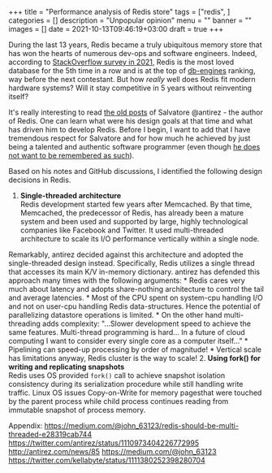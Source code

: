 +++
title = "Performance analysis of Redis store"
tags = ["redis", ]
categories = []
description = "Unpopular opinion"
menu = ""
banner = ""
images = []
date = 2021-10-13T09:46:19+03:00
draft = true
+++

During the last 13 years, Redis became a truly ubiquitous memory store that has won the hearts
of numerous dev-ops and software engineers. Indeed, according to [StackOverflow survey in
2021](https://insights.stackoverflow.com/survey/2021#databases), Redis is the most loved database for the 5th time in a row and is at the top of
[db-engines](https://db-engines.com/en/ranking/key-value+store) ranking, way before the next contestant.
But how *really* well does Redis fit modern hardware systems? Will it stay competitive in 5 years without reinventing itself?

<!--more-->

It's really interesting to read [the old posts](http://oldblog.antirez.com/) of Salvatore @antirez
\- the author of Redis. One can learn what were his design goals at that time and what has driven
him to develop Redis. Before I begin, I want to add that I have tremendous respect for Salvatore and
for how much he achieved by just being a talented and authentic software programmer
(even though [he does not want to be remembered as such](http://antirez.com/news/133)).


Based on his notes and GitHub discussions, I identified the following design decisions in Redis.

1. **Single-threaded architecture**\
Redis development started few years after Memcached. By that time, Memcached, the predecessor of Redis,
has already been a mature system and been used and supported by large, highly
technological companies like Facebook and Twitter. It used multi-threaded architecture
to scale its I/O performance vertically within a single node.

Remarkably, antirez decided against this architecture and adopted the single-threaded design instead.
Specifically, Redis utilizes a single thread that accesses its
main K/V in-memory dictionary. antirez has defended this approach many times with the following arguments:
     * Redis cares very much about latency and adopts share-nothing architecture to control the tail
       and average latencies.
     * Most of the CPU spent on system-cpu handling I/O and not on user-cpu handling Redis data-structures.
       Hence the potential of parallelizing datastore operations is limited.
     * On the other hand multi-threading adds complexity:
        "...Slower development speed to achieve the same features. Multi-thread programming is hard...
        In a future of cloud computing I want to consider every single core as a computer itself..."
     * Pipelining can speed-up processing by order of magnitude!
     * Vertical scale has limitations anyway, Redis cluster is the way to scale!
2. **Using fork() for writing and replicating snapshots**\
Redis uses OS provided `fork()` call to achieve snapshot isolation consistency during its
serialization procedure while still handling write traffic. Linux OS issues Copy-on-Write
for memory pagesthat were touched by the parent process while child process continues reading from immutable snapshot of process memory.


Appendix:
https://medium.com/@john_63123/redis-should-be-multi-threaded-e28319cab744
https://twitter.com/antirez/status/1110973404226772995
http://antirez.com/news/85
https://medium.com/@john_63123
https://twitter.com/kellabyte/status/1111380252398280704


